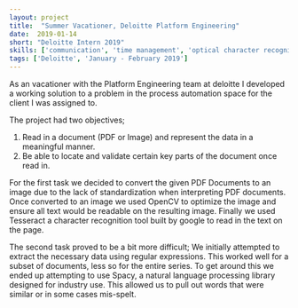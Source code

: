 ```yaml
---
layout: project
title:  "Summer Vacationer, Deloitte Platform Engineering"
date:  2019-01-14
short: "Deloitte Intern 2019"
skills: ['communication', 'time management', 'optical character recognition (OCR)', 'natural language processing (NLP)', 'python', 'performance testing']
tags: ['Deloitte', 'January - February 2019']
---
```

As an vacationer with the Platform Engineering team at deloitte I developed a working solution 
to a problem in the process automation space for the client I was assigned to.

The project had two objectives;
1. Read in a document (PDF or Image) and represent the data in a meaningful manner.
2. Be able to locate and validate certain key parts of the document once read in.

For the first task we decided to convert the given PDF Documents to an image due to the lack
of standardization when interpreting PDF documents. Once converted to an image we used OpenCV
to optimize the image and ensure all text would be readable on the resulting image.
Finally we used Tesseract a character recognition tool built by google to read in the 
text on the page.

The second task proved to be a bit more difficult; We initially attempted to extract 
the necessary data using regular expressions. 
This worked well for a subset of documents, less so for the entire series.
To get around this we ended up attempting to use Spacy, a natural language processing library
designed for industry use. This allowed us to pull out words that were similar or in some cases 
mis-spelt.

